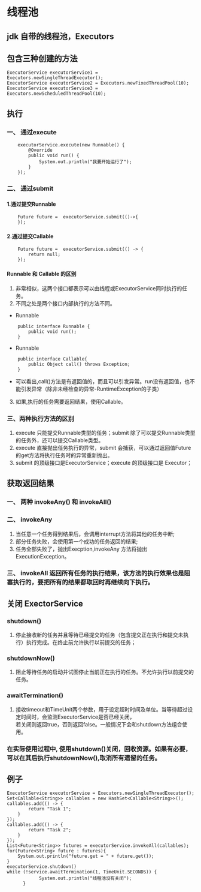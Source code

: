 # 线程池
## jdk 自带的线程池，Executors
## 包含三种创建的方法
  
```
ExecutorService executorService1 = Executors.newSingleThreadExecutor();
ExecutorService executorService2 = Executors.newFixedThreadPool(10);
ExecutorService executorService3 = Executors.newScheduledThreadPool(10);
```

## 执行
### 一、 通过execute
```
    executorService.execute(new Runnable() {
        @Override
        public void run() {
            System.out.println("我要开始运行了");
        }
    });
```
### 二、 通过submit
#### 1.通过提交Runnable
```
    Future future =  executorService.submit(()->{
    });
```
#### 2.通过提交Callable
```
    Future future =  executorService.submit(() -> {
        return null;
    });
```
#### Runnable 和 Callable 的区别
1. 非常相似，这两个接口都表示可以由线程或ExecutorService同时执行的任务。
2. 不同之处是两个接口内部执行的方法不同。   
- Runnable
```
    public interface Runnable {
        public void run();
    }
```
- Runnable
```
    public interface Callable{
        public Object call() throws Exception;
    }
```   
- 可以看出,call()方法是有返回值的，而且可以引发异常。run没有返回值，也不能引发异常（除非未经检查的异常-RuntimeException的子类） 
3. 如果,执行的任务需要返回结果，使用Callable。

### 三、两种执行方法的区别
1. execute 只能提交Runnable类型的任务；submit 除了可以提交Runnable类型的任务外，还可以提交Callable类型。
2. execute 直接抛出任务执行的异常，submit 会捕获，可以通过返回值Future的get方法将执行任务时的异常重新抛出。
3. submit 的顶级接口是ExecutorService；execute 的顶级接口是 Executor；
## 获取返回结果
### 一、 两种 invokeAny() 和 invokeAll()
### 二、 invokeAny 
1. 当任意一个任务得到结果后，会调用interrupt方法将其他的任务中断;
2. 部分任务失败，会使用第一个成功的任务返回的结果;
3. 任务全部失败了，抛出Execption,invokeAny 方法将抛出ExecutionException。
### 三、 invokeAll 返回所有任务的执行结果，该方法的执行效果也是阻塞执行的，要把所有的结果都取回时再继续向下执行。

## 关闭 ExectorService 
### shutdown()
1. 停止接收新的任务并且等待已经提交的任务（包含提交正在执行和提交未执行）执行完成。在终止前允许执行以前提交的任务；
### shutdownNow() 
1. 阻止等待任务的启动并试图停止当前正在执行的任务。不允许执行以前提交的任务。
### awaitTermination()
1. 接收timeout和TimeUnit两个参数，用于设定超时时间及单位。当等待超过设定时间时，会监测ExecutorService是否已经关闭，   
    若关闭则返回true，否则返回false。一般情况下会和shutdown方法组合使用。
### 在实际使用过程中, 使用shutdown()关闭，回收资源。如果有必要，可以在其后执行shutdownNow(),取消所有遗留的任务。


## 例子
```
ExecutorService executorService = Executors.newSingleThreadExecutor();
Set<Callable<String>> callables = new HashSet<Callable<String>>();
callables.add(() -> {
        return "Task 1";
    }
});
callables.add(() -> {
        return "Task 2";
    }
});
List<Future<String>> futures = executorService.invokeAll(callables);
for(Future<String> future : futures){
    System.out.println("future.get = " + future.get());
}
executorService.shutdown()
while (!service.awaitTermination(1, TimeUnit.SECONDS)) {
            System.out.println("线程池没有关闭");
      }
```

